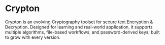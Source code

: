 # Crypton
Crypton is an evolving Cryptography toolset for secure text Encryption &amp; Decryption. Designed for learning and real-world application, it supports multiple algorithms, file-based workflows, and password-derived keys; built to grow with every version.
